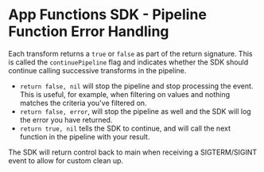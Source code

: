 # App Functions SDK - Pipeline Function Error Handling

Each transform returns a `true` or `false` as part of the return signature. This is called the `continuePipeline` flag and indicates whether the SDK should continue calling successive transforms in the pipeline.

- `return false, nil` will stop the pipeline and stop processing the event. This is useful, for example, when filtering on values and nothing matches the criteria you've filtered on. 
- `return false, error`, will stop the pipeline as well and the SDK will log the error you have returned.
- `return true, nil` tells the SDK to continue, and will call the next function in the pipeline with your result.

The SDK will return control back to main when receiving a SIGTERM/SIGINT event to allow for custom clean up.

